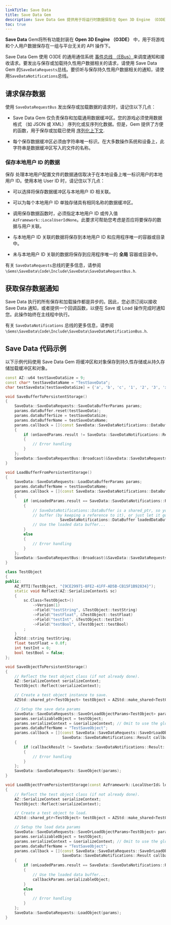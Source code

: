 ```yaml
---
linkTitle: Save Data
title: Save Data Gem
description: Save Data Gem 提供用于将运行时数据保存在 Open 3D Engine （O3DE） 项目中的 API。
toc: true
---
```


**Save Data** Gem将所有功能封装在 **Open 3D Engine （O3DE）** 中，用于将游戏和个人用户数据保存在一组与平台无关的 API 操作下。

Save Data Gem 使用 O3DE 的通用通信系统 [事件总线 （EBus）](/docs/user-guide/programming/messaging/ebus/)来调度通知和接收请求。要发出与保存或加载持久性用户数据相关的请求，请使用 Save Data Gem 的`SaveDataRequests`总线。要侦听与保存持久性用户数据相关的通知，请使用`SaveDataNotifications`总线。

## 请求保存数据

使用 `SaveDataRequestBus` 发出保存或加载数据的请求时，请记住以下几点：

* Save Data Gem 仅负责保存和加载通用数据缓冲区。您的游戏必须使用数据格式 （如 JSON 或 XML） 序列化或反序列化数据。但是，Gem 提供了方便的函数，用于保存或加载已使用 [序列化上下文](/docs/user-guide/programming/components/reflection/serialization-context/).

* 每个保存数据缓冲区必须由字符串唯一标识。在大多数操作系统和设备上，此字符串是数据缓冲区写入的文件的名称。

### 保存本地用户 ID 的数据

保存 处理本地用户配置文件的数据通信取决于在本地设备上唯一标识用户的本地用户 ID。使用本地 User ID 时，请记住以下几点：

* 可以选择将保存数据缓冲区与本地用户 ID 相关联。

* 可以为每个本地用户 ID 单独存储具有相同名称的数据缓冲区。

* 调用保存数据函数时，必须指定本地用户 ID 或传入值`AzFramework::LocalUserIdNone`。此要求可帮助您考虑是否应将要保存的数据与用户关联。

* 与本地用户 ID 关联的数据将保存到本地用户 ID 和应用程序唯一的容器或目录中。

* 未与本地用户 ID 关联的数据将保存到应用程序唯一的 **全局** 容器或目录中。

有关 `SaveDataRequests`总线的更多信息，请参阅`\Gems\SaveData\Code\Include\SaveData\SaveDataRequestBus.h`.

## 获取保存数据通知

Save Data 执行的所有保存和加载操作都是异步的。因此，您必须订阅以接收 Save Data 通知，或者提供一个回调函数，以便在 Save 或 Load 操作完成时通知您。此操作始终在主线程中执行。

有关 `SaveDataNotifications` 总线的更多信息，请参阅`\Gems\SaveData\Code\Include\SaveData\SaveDataNotificationBus.h`.

## Save Data 代码示例

以下示例代码使用 Save Data Gem 将缓冲区和对象保存到持久性存储或从持久存储加载缓冲区和对象。

```c++
const AZ::u64 testSaveDataSize = 9;
const char* testSaveDataName = "TestSaveData";
char testSaveData[testSaveDataSize] = {'a', 'b', 'c', '1', '2', '3', 'x', 'y', 'z'};

void SaveBufferToPersistentStorage()
{
    SaveData::SaveDataRequests::SaveDataBufferParams params;
    params.dataBuffer.reset(testSaveData);
    params.dataBufferSize = testSaveDataSize;
    params.dataBufferName = testSaveDataName;
    params.callback = [](const SaveData::SaveDataNotifications::DataBufferSavedParams& onSavedParams)
    {
        if (onSavedParams.result != SaveData::SaveDataNotifications::Result::Success)
        {
            // Error handling
        }
    };
    SaveData::SaveDataRequestBus::Broadcast(&SaveData::SaveDataRequests::SaveDataBuffer, params);
}

void LoadBufferFromPersistentStorage()
{
    SaveData::SaveDataRequests::LoadDataBufferParams params;
    params.dataBufferName = testSaveDataName;
    params.callback = [](const SaveData::SaveDataNotifications::DataBufferLoadedParams& onLoadedParams)
    {
        if (onLoadedParams.result == SaveData::SaveDataNotifications::Result::Success)
        {
            // SaveDataNotifications::DataBuffer is a shared_ptr, so you can choose to either preserve the
            // buffer (by keeping a reference to it), or just let it go out of scope so it will be deleted.
                        SaveDataNotifications::DataBuffer loadedDataBuffer = onLoadedParams.dataBuffer;
            // Use the loaded data buffer...
        }
        else
        {
            // Error handling
        }
    };
    SaveData::SaveDataRequestBus::Broadcast(&SaveData::SaveDataRequests::LoadDataBuffer, params);
}

class TestObject
{
public:
    AZ_RTTI(TestObject, "{9CE29971-8FE2-41FF-AD5B-CB15F1B92834}");
    static void Reflect(AZ::SerializeContext& sc)
    {
        sc.Class<TestObject>()
            ->Version(1)
            ->Field("testString", &TestObject::testString)
            ->Field("testFloat", &TestObject::testFloat)
            ->Field("testInt", &TestObject::testInt)
            ->Field("testBool", &TestObject::testBool)
        ;
    }
    AZStd::string testString;
    float testFloat = 0.0f;
    int testInt = 0;
    bool testBool = false;
};

void SaveObjectToPersistentStorage()
{
    // Reflect the test object class (if not already done).
    AZ::SerializeContext serializeContext;
    TestObject::Reflect(serializeContext);

    // Create a test object instance to save.
    AZStd::shared_ptr<TestObject> testObject = AZStd::make_shared<TestObject>();

    // Setup the save data params
    SaveData::SaveDataRequests::SaveOrLoadObjectParams<TestObject> params;
    params.serializableObject = testObject;
    params.serializeContext = &serializeContext; // Omit to use the global AZ::SerializeContext instance
    params.dataBufferName = "TestSaveObject";
    params.callback = [](const SaveData::SaveDataRequests::SaveOrLoadObjectParams<TestObject>& callbackParams,
                         SaveData::SaveDataNotifications::Result callbackResult)
    {
        if (callbackResult != SaveData::SaveDataNotifications::Result::Success)
        {
            // Error handling
        }
    };
    SaveData::SaveDataRequests::SaveObject(params);
}

void LoadObjectFromPersistentStorage(const AzFramework::LocalUserId& localUserId = AzFramework::LocalUserIdNone)
{
    // Reflect the test object class (if not already done).
    AZ::SerializeContext serializeContext;
    TestObject::Reflect(serializeContext);

    // Create a test object to load.
    AZStd::shared_ptr<TestObject> testObject = AZStd::make_shared<TestObject>();

    // Setup the load data params
    SaveData::SaveDataRequests::SaveOrLoadObjectParams<TestObject> params;
    params.serializableObject = testObject;
    params.serializeContext = &serializeContext; // Omit to use the global AZ::SerializeContext instance
    params.dataBufferName = "TestSaveObject";
    params.callback = [](const SaveData::SaveDataRequests::SaveOrLoadObjectParams<TestObject>& callbackParams,
                         SaveData::SaveDataNotifications::Result callbackResult)
    {
        if (onLoadedParams.result == SaveData::SaveDataNotifications::Result::Success)
        {
            // Use the loaded data buffer...
            callbackParams.serializableObject;
        }
        else
        {
            // Error handling
        }
    };
    SaveData::SaveDataRequests::LoadObject(params);
}
```
